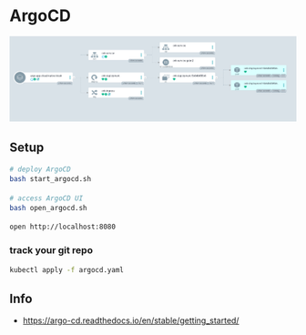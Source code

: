 # ArgoCD
![Screenshot](/img/argocd_ui.png)

## Setup

```bash
# deploy ArgoCD
bash start_argocd.sh

# access ArgoCD UI
bash open_argocd.sh

open http://localhost:8080
```

### track your git repo
```bash
kubectl apply -f argocd.yaml
```

## Info
- https://argo-cd.readthedocs.io/en/stable/getting_started/
